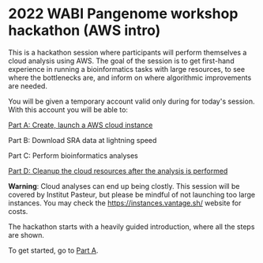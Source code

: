 # 2022 WABI Pangenome workshop hackathon (AWS intro)

This is a hackathon session where participants will perform themselves a cloud analysis using AWS. The goal of the session is to get first-hand experience in running a bioinformatics tasks with large resources, to see where the bottlenecks are, and inform on where algorithmic improvements are needed.

You will be given a temporary account valid only during for today's session. With this account you will be able to:

[Part A: Create, launch a AWS cloud instance](https://github.com/rchikhi/2022-pangenome-aws/blob/main/PartA.md)

Part B: Download SRA data at lightning speed

Part C: Perform bioinformatics analyses

[Part D: Cleanup the cloud resources after the analysis is performed](https://github.com/rchikhi/2022-pangenome-aws/blob/main/PartD.md)

**Warning**: Cloud analyses can end up being clostly. This session will be covered by Institut Pasteur, but please be mindful of not launching too large instances. You may check the https://instances.vantage.sh/ website for costs. 

The hackathon starts with a heavily guided introduction, where all the steps are shown.


To get started, go to [Part A](https://github.com/rchikhi/2022-pangenome-aws/blob/main/PartA.md).

